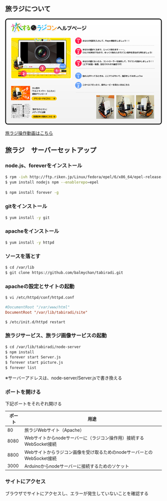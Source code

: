 旅ラジについて
-----

![代替テキスト](https://raw.githubusercontent.com/balmychan/tabiradi/master/site/image/helppage.png)

[旅ラジ操作動画はこちら](http://www.youtube.com/watch?v=8J5xxVJF39Q "旅ラジ操作動画")



旅ラジ　サーバーセットアップ
-----

### node.js、foreverをインストール

```bash
$ rpm -ivh http://ftp.riken.jp/Linux/fedora/epel/6/x86_64/epel-release-6-8.noarch.rpm
$ yum install nodejs npm --enablerepo=epel

$ npm install forever -g
```

### gitをインストール
```bash
$ yum install -y git
```

### apacheをインストール
```bash
$ yum install -y httpd
```

### ソースを落とす

```bash
$ cd /var/lib
$ git clone https://github.com/balmychan/tabiradi.git
```

### apacheの設定とサイトの起動

``` bash
$ vi /etc/httpd/conf/httpd.conf
```

```httpd.conf
#DocumentRoot "/var/www/html"
DocumentRoot "/var/lib/tabiradi/site"
```

``` bash
$ /etc/init.d/httpd restart
```

### 旅ラジサービス、旅ラジ画像サービスの起動

``` bash
$ cd /var/lib/tabiradi/node-server
$ npm install
$ forever start Server.js
$ forever start picture.js
$ forever list
```

※サーバーアドレスは、node-server/Server.jsで書き換える

### ポートを開ける

下記ポートをそれぞれ開ける

ポート|用途
--- | ---
80|旅ラジWebサイト（Apache）
8080|Webサイトからnodeサーバーに（ラジコン操作用）接続するWebSocket接続
8800|Webサイトからラジコン画像を受け取るためのnodeサーバーとのWebSocket接続
3000|Arduinoからnodeサーバーに接続するためのソケット

### サイトにアクセス

ブラウザでサイトにアクセスし、エラーが発生していないことを確認する
